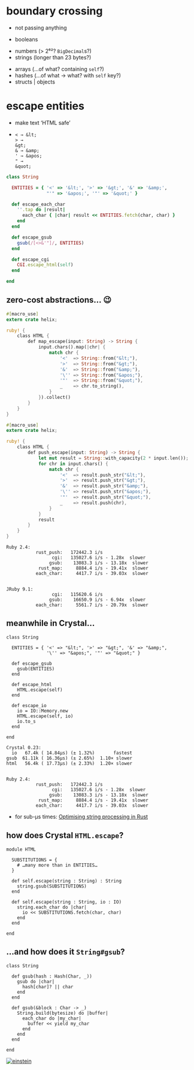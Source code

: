 # boundary crossing

* not passing anything
<!-- .element: class="fragment" -->
* booleans
<!-- .element: class="fragment" -->
* <span class="fragment">numbers (> 2⁶²? `BigDecimal`s?)</span>
* strings (longer than 23 bytes?)
<!-- .element: class="fragment" -->
* <span class="fragment">arrays (…of what? containing `self`?)</span>
* <span class="fragment">hashes (…of what → what? with `self` key?)</span>
* structs | objects
<!-- .element: class="fragment" -->


# escape entities

* make text ‘HTML safe’
<!-- .element: class="fragment" -->
* <code class="fragment">&lt; → &amp;lt;&nbsp;&nbsp;<br />&gt; → &amp;gt;&nbsp;&nbsp;<br />&amp; → &amp;amp;&nbsp;<br />&apos; → &amp;apos;<br />&quot; → &amp;quot;</code>


```ruby
class String
```

```ruby
  ENTITIES = { '<' => '&lt;', '>' => '&gt;', '&' => '&amp;',
               "'" => '&apos;', '"' => '&quot;' }

  def escape_each_char
    ''.tap do |result|
      each_char { |char| result << ENTITIES.fetch(char, char) }
    end
  end
```

```ruby
  def escape_gsub
    gsub(/[<>&'"]/, ENTITIES)
  end
```
<!-- .element: class="fragment" -->

```ruby
  def escape_cgi
    CGI.escape_html(self)
  end
```
<!-- .element: class="fragment" -->

```ruby
end
```


## zero-cost abstractions… 😉

```rust
#[macro_use]
extern crate helix;

ruby! {
    class HTML {
        def map_escape(input: String) -> String {
            input.chars().map(|chr| {
                match chr {
                    '<'  => String::from("&lt;"),
                    '>'  => String::from("&gt;"),
                    '&'  => String::from("&amp;"),
                    '\'' => String::from("&apos;"),
                    '"'  => String::from("&quot;"),
                    _    => chr.to_string(),
                }
            }).collect()
        }
    }
}
```


```rust
#[macro_use]
extern crate helix;

ruby! {
    class HTML {
        def push_escape(input: String) -> String {
            let mut result = String::with_capacity(2 * input.len());
            for chr in input.chars() {
                match chr {
                    '<'  => result.push_str("&lt;"),
                    '>'  => result.push_str("&gt;"),
                    '&'  => result.push_str("&amp;"),
                    '\'' => result.push_str("&apos;"),
                    '"'  => result.push_str("&quot;"),
                    _    => result.push(chr),
                }
            }
            result
        }
    }
}
```


```nohighlight
Ruby 2.4:
           rust_push:   172442.3 i/s
                 cgi:   135027.6 i/s - 1.28x  slower
                gsub:    13083.3 i/s - 13.18x  slower
            rust_map:     8884.4 i/s - 19.41x  slower
           each_char:     4417.7 i/s - 39.03x  slower
```

```nohighlight

JRuby 9.1:
                 cgi:   115620.6 i/s
                gsub:    16650.9 i/s - 6.94x  slower
           each_char:     5561.7 i/s - 20.79x  slower
```
<!-- .element: class="fragment" -->


## meanwhile in Crystal…

```crystal
class String
```

```crystal
  ENTITIES = { '<' => "&lt;", '>' => "&gt;", '&' => "&amp;",
               '\'' => "&apos;", '"' => "&quot;" }

  def escape_gsub
    gsub(ENTITIES)
  end
```

```crystal
  def escape_html
    HTML.escape(self)
  end
```
<!-- .element: class="fragment" -->

```crystal
  def escape_io
    io = IO::Memory.new
    HTML.escape(self, io)
    io.to_s
  end
```
<!-- .element: class="fragment" -->

```crystal
end
```


```nohighlight
Crystal 0.23:
  io   67.4k ( 14.84µs) (± 1.32%)       fastest
gsub  61.11k ( 16.36µs) (± 2.65%)  1.10× slower
html   56.4k ( 17.73µs) (± 2.33%)  1.20× slower
```

```nohighlight

Ruby 2.4:
           rust_push:   172442.3 i/s
                 cgi:   135027.6 i/s - 1.28x  slower
                gsub:    13083.3 i/s - 13.18x  slower
            rust_map:     8884.4 i/s - 19.41x  slower
           each_char:     4417.7 i/s - 39.03x  slower
```
<!-- .element: class="fragment" -->

* <span class="fragment">for sub-µs times: [Optimising string processing in Rust](https://lise-henry.github.io/articles/optimising_strings.html)</span>


## how does Crystal `HTML.escape`?

```crystal
module HTML
```

```crystal
  SUBSTITUTIONS = {
    # …many more than in ENTITIES…
  }
```

```crystal
  def self.escape(string : String) : String
    string.gsub(SUBSTITUTIONS)
  end
```
<!-- .element: class="fragment" -->

```crystal
  def self.escape(string : String, io : IO)
    string.each_char do |char|
      io << SUBSTITUTIONS.fetch(char, char)
    end
  end
```
<!-- .element: class="fragment" -->

```crystal
end
```


## …and how does it `String#gsub`?

```crystal
class String
```

```crystal
  def gsub(hash : Hash(Char, _))
    gsub do |char|
      hash[char]? || char
    end
  end
```

```crystal
  def gsub(&block : Char -> _)
    String.build(bytesize) do |buffer|
      each_char do |my_char|
        buffer << yield my_char
      end
    end
  end
```
<!-- .element: class="fragment" -->

```crystal
end
```


[![einstein](img/einstein.png)](https://twitter.com/mustlovedongs/status/867854830106234880)

